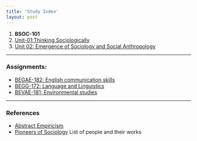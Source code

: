 ```yaml
---
title: 'Study Index'
layout: post
---
```


1. **BSOC-101**
  1. [Unit-01:Thinking Sociologically](/study/bsoc-101/unit-01/thinking-sociologically.htm)
  1. [Unit 02: Emergence of Sociology and Social Anthropology](/study/bsoc-101/unit-02/emergence-of-sociology-and-social-anthropology.html)

----


### Assignments:

- [BEGAE-182: English communication skills](/study/assignments/begae-182.html)
- [BEGG-172: Language and Linguistics](/study/assignments/begg-172.html)
- [BEVAE-181: Environmental studies](/study/assignments/bevae-181.html)

----

### References

- [Abstract Empiricism](/study/reference/abstract-empiricism)
- [Pioneers of Sociology](/study/reference/pioneers-of-sociology) List of people and their works
